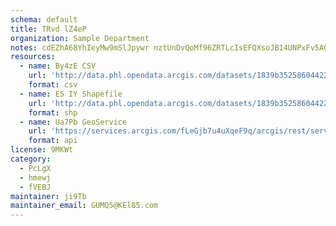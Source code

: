 ```yaml
---
schema: default
title: TRvd lZ4eP 
organization: Sample Department 
notes: cdEZhA68YhIeyMw9mSlJpywr nztUnDvQoMf96ZRTLcIsEFQXsoJB14UNPxFv5AGN03CaO2KYuLk1tqgTW8H7aSH GOmubzjdpq2 
resources:
  - name: By4zE CSV
    url: 'http://data.phl.opendata.arcgis.com/datasets/1839b35258604422b0b520cbb668df0d_0.csv'
    format: csv
  - name: E5 IY Shapefile
    url: 'http://data.phl.opendata.arcgis.com/datasets/1839b35258604422b0b520cbb668df0d_0.zip'
    format: shp
  - name: Ua7Pb GeoService
    url: 'https://services.arcgis.com/fLeGjb7u4uXqeF9q/arcgis/rest/services/Air_Monitoring_Stations/FeatureServer/0/query'
    format: api
license: 9MKWt 
category:
  - PcLgX 
  - hmewj 
  - fVEBJ 
maintainer: ji9Tb  
maintainer_email: GUMQ5@KEl85.com
---
```

